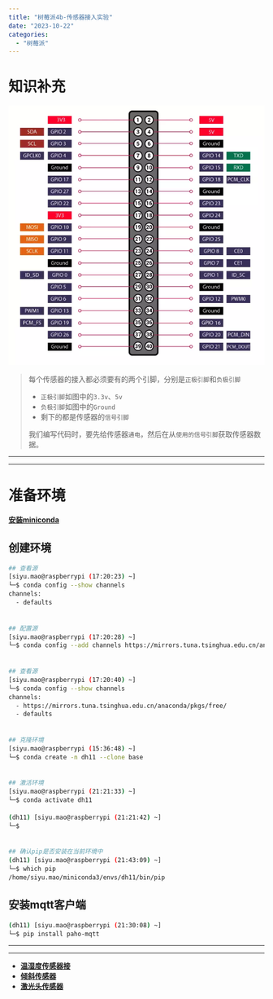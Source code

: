 ```yaml
---
title: "树莓派4b-传感器接入实验"
date: "2023-10-22"
categories: 
  - "树莓派"
---
```


# 知识补充

[![](images/raspberry-pi-4.png)](http://qiniu.dev-share.top/image/raspberry-pi-4.png)

> 每个传感器的接入都必须要有的两个引脚，分别是`正极引脚`和`负极引脚`
> 
> - `正极引脚`如图中的`3.3v`、`5v`
> - `负极引脚`如图中的`Ground`
> - 剩下的都是传感器的`信号引脚`
> 
> 我们编写代码时，要先给传感器`通电`，然后在从`使用的信号引脚`获取传感器数据。

* * *

* * *

# 准备环境

**[安装miniconda](http://www.dev-share.top/2023/10/26/%e5%ae%89%e8%a3%85miniconda/ "安装miniconda")**

## 创建环境

```bash
## 查看源
[siyu.mao@raspberrypi (17:20:23) ~]
└─$ conda config --show channels
channels:
  - defaults


## 配置源
[siyu.mao@raspberrypi (17:20:28) ~]
└─$ conda config --add channels https://mirrors.tuna.tsinghua.edu.cn/anaconda/pkgs/free/


## 查看源
[siyu.mao@raspberrypi (17:20:40) ~]
└─$ conda config --show channels
channels:
  - https://mirrors.tuna.tsinghua.edu.cn/anaconda/pkgs/free/
  - defaults


## 克隆环境
[siyu.mao@raspberrypi (15:36:48) ~]
└─$ conda create -n dh11 --clone base


## 激活环境
[siyu.mao@raspberrypi (21:21:33) ~]
└─$ conda activate dh11

(dh11) [siyu.mao@raspberrypi (21:21:42) ~]
└─$


## 确认pip是否安装在当前环境中
(dh11) [siyu.mao@raspberrypi (21:43:09) ~]
└─$ which pip
/home/siyu.mao/miniconda3/envs/dh11/bin/pip

```

## 安装mqtt客户端

```bash
(dh11) [siyu.mao@raspberrypi (21:30:08) ~]
└─$ pip install paho-mqtt

```

* * *

* * *

- **[温湿度传感器接](http://www.dev-share.top/2023/10/29/%e6%b8%a9%e6%b9%bf%e5%ba%a6%e4%bc%a0%e6%84%9f%e5%99%a8%e6%8e%a5%e5%85%a5/ "温湿度传感器接")**
- **[倾斜传感器](http://www.dev-share.top/2023/10/29/%e5%80%be%e6%96%9c%e4%bc%a0%e6%84%9f%e5%99%a8%e6%8e%a5%e5%85%a5/ "倾斜传感器")**
- **[激光头传感器](http://www.dev-share.top/2023/10/29/%e6%bf%80%e5%85%89%e5%a4%b4%e4%bc%a0%e6%84%9f%e5%99%a8%e6%8e%a5%e5%85%a5/ "激光头传感器")**
